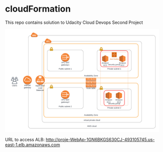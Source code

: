 # cloudFormation
This repo contains solution to Udacity Cloud Devops Second Project

[![AWS Diagram](https://github.com/olufunbi/cloudFormation/blob/main/Infrastructure%20Diagram.png)](https://github.com/olufunbi/cloudFormation/blob/main/Infrastructure%20Diagram.png)

URL to access ALB: http://proje-WebAp-1GN6BKGS630CJ-493105745.us-east-1.elb.amazonaws.com

